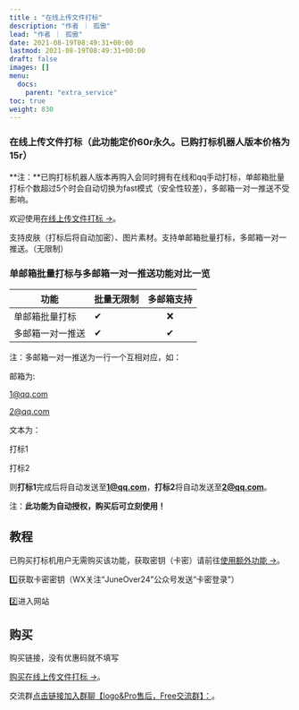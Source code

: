 ```yaml
---
title : "在线上传文件打标"
description: "作者 ｜ 孤傲"
lead: "作者 ｜ 孤傲"
date: 2021-08-19T08:49:31+00:00
lastmod: 2021-08-19T08:49:31+00:00
draft: false 
images: []
menu:
  docs:
    parent: "extra_service"
toc: true
weight: 830
---
```


### 在线上传文件打标（此功能定价60r永久。已购打标机器人版本价格为15r）

**注：**已购打标机器人版本再购入会同时拥有在线和qq手动打标，单邮箱批量打标个数超过5个时会自动切换为fast模式（安全性较差），多邮箱一对一推送不受影响。

欢迎使用[在线上传文件打标 →](https://skin-api-sq.gushao.club/hand)。

支持皮肤（打标后将自动加密）、图片素材。支持单邮箱批量打标，多邮箱一对一推送。（无限制）

### 单邮箱批量打标与多邮箱一对一推送功能对比一览

| 功能 |     批量无限制    | 多邮箱支持 |
| --- | -------------  |:--:|
| 单邮箱批量打标 |   ✔ | ❌ |
| 多邮箱一对一推送 |   ✔ | ✔ |

注：多邮箱一对一推送为一行一个互相对应，如：

邮箱为:

1@qq.com

2@qq.com

文本为：

打标1

打标2

则**打标1**完成后将自动发送至**1@qq.com**，**打标2**将自动发送至**2@qq.com**。

注：**此功能为自动授权，购买后可立刻使用！**

## 教程

已购买打标机用户无需购买该功能，获取密钥（卡密）请前往[使用额外功能 →](https://skin.gushao.club/docs/mark_user/useextraservice/)。

1️⃣获取卡密密钥（WX关注“JuneOver24”公众号发送“卡密登录”）

2️⃣进入网站

## 购买

购买链接，没有优惠码就不填写

[购买在线上传文件打标 →](https://shop.ikxiuxin.com/buy/23)。

交流群[点击链接加入群聊【logo&Pro售后，Free交流群】：](https://qm.qq.com/q/BrPUdXGm6Q)。
